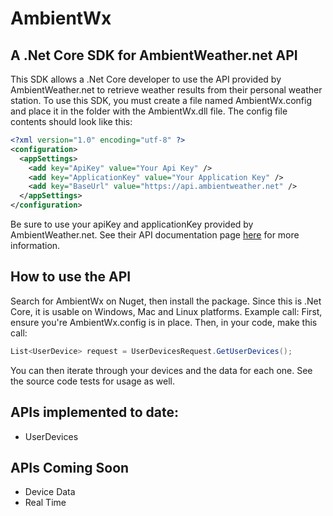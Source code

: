 # AmbientWx
## A .Net Core SDK for AmbientWeather.net API
This SDK allows a .Net Core developer to use the API provided by AmbientWeather.net to retrieve weather results from their personal weather station.
To use this SDK, you must create a file named AmbientWx.config and place it in the folder with the AmbientWx.dll file.
The config file contents should look like this:
```xml
<?xml version="1.0" encoding="utf-8" ?>
<configuration>
  <appSettings>
    <add key="ApiKey" value="Your Api Key" />
    <add key="ApplicationKey" value="Your Application Key" />
    <add key="BaseUrl" value="https://api.ambientweather.net" />
  </appSettings>
</configuration>
```
Be sure to use your apiKey and applicationKey provided by AmbientWeather.net.  See their API documentation page [here](https://ambientweather.docs.apiary.io/#) for more information.

## How to use the API
Search for AmbientWx on Nuget, then install the package.  Since this is .Net Core, it is usable on Windows, Mac and Linux platforms.
Example call:
First, ensure you're AmbientWx.config is in place.
Then, in your code, make this call:
```C#
List<UserDevice> request = UserDevicesRequest.GetUserDevices();
```
You can then iterate through your devices and the data for each one.
See the source code tests for usage as well.

## APIs implemented to date:
+ UserDevices

## APIs Coming Soon
+ Device Data
+ Real Time
